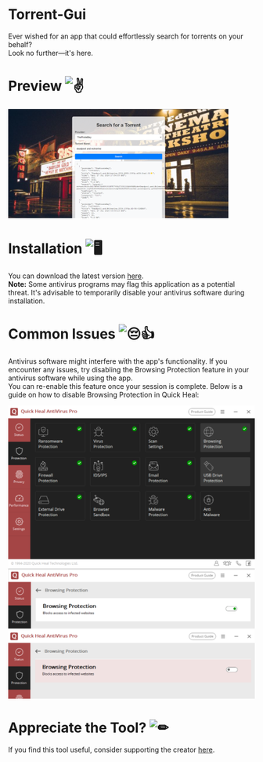 
# Torrent-Gui

Ever wished for an app that could effortlessly search for torrents on your behalf?  
Look no further—it's here.

# Preview <img src="https://cdn.discordapp.com/emojis/701533218951790643.gif?v=1" alt="✌" width="25px">

<img src="https://raw.githubusercontent.com/TheRamann/easy-torrent-gui/main/assets/images/sc.jpg" width="450">  

# Installation <img src="https://cdn.discordapp.com/emojis/316264057659326464.png?v=1" alt="🖥" width="35px">

You can download the latest version [here](https://github.com/TheRamann/easy-torrent-gui/releases/tag/v1.0.0).  
**Note:** Some antivirus programs may flag this application as a potential threat. It's advisable to temporarily disable your antivirus software during installation.

# Common Issues <img src="https://cdn.discordapp.com/emojis/788360740822056960.gif?v=1" alt="😔👍" width="30px">

Antivirus software might interfere with the app's functionality. If you encounter any issues, try disabling the Browsing Protection feature in your antivirus software while using the app.  
You can re-enable this feature once your session is complete. Below is a guide on how to disable Browsing Protection in Quick Heal:

<img src="https://github.com/TheRamann/torrent-gui/blob/main/Md%20Files/2021-04-05%2018_46_36-Quick%20Heal.png?raw=true">  
<img src="https://github.com/TheRamann/torrent-gui/blob/main/Md%20Files/2021-04-05%2018_44_09-Quick%20Heal.png?raw=true">  
<img src="https://github.com/TheRamann/torrent-gui/blob/main/Md%20Files/2021-04-05%2018_47_50-Quick%20Heal.png?raw=true">  

# Appreciate the Tool? <img src="https://cdn.discordapp.com/emojis/599598716521021441.gif?v=1" alt="✏" width="35px">

If you find this tool useful, consider supporting the creator [here](https://www.buymeacoffee.com/TheRamann).
